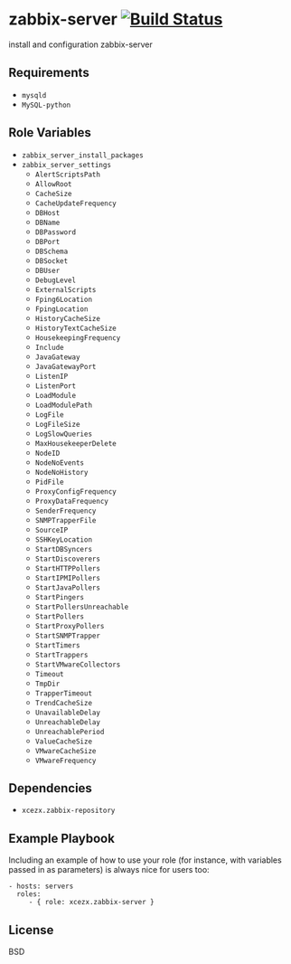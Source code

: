 zabbix-server [![Build Status](https://travis-ci.org/xcezx/ansible-zabbix-server.svg)](https://travis-ci.org/xcezx/ansible-zabbix-server)
========

install and configuration zabbix-server

Requirements
------------

- `mysqld`
- `MySQL-python`

Role Variables
--------------

- `zabbix_server_install_packages`
- `zabbix_server_settings`
  - `AlertScriptsPath`
  - `AllowRoot`
  - `CacheSize`
  - `CacheUpdateFrequency`
  - `DBHost`
  - `DBName`
  - `DBPassword`
  - `DBPort`
  - `DBSchema`
  - `DBSocket`
  - `DBUser`
  - `DebugLevel`
  - `ExternalScripts`
  - `Fping6Location`
  - `FpingLocation`
  - `HistoryCacheSize`
  - `HistoryTextCacheSize`
  - `HousekeepingFrequency`
  - `Include`
  - `JavaGateway`
  - `JavaGatewayPort`
  - `ListenIP`
  - `ListenPort`
  - `LoadModule`
  - `LoadModulePath`
  - `LogFile`
  - `LogFileSize`
  - `LogSlowQueries`
  - `MaxHousekeeperDelete`
  - `NodeID`
  - `NodeNoEvents`
  - `NodeNoHistory`
  - `PidFile`
  - `ProxyConfigFrequency`
  - `ProxyDataFrequency`
  - `SenderFrequency`
  - `SNMPTrapperFile`
  - `SourceIP`
  - `SSHKeyLocation`
  - `StartDBSyncers`
  - `StartDiscoverers`
  - `StartHTTPPollers`
  - `StartIPMIPollers`
  - `StartJavaPollers`
  - `StartPingers`
  - `StartPollersUnreachable`
  - `StartPollers`
  - `StartProxyPollers`
  - `StartSNMPTrapper`
  - `StartTimers`
  - `StartTrappers`
  - `StartVMwareCollectors`
  - `Timeout`
  - `TmpDir`
  - `TrapperTimeout`
  - `TrendCacheSize`
  - `UnavailableDelay`
  - `UnreachableDelay`
  - `UnreachablePeriod`
  - `ValueCacheSize`
  - `VMwareCacheSize`
  - `VMwareFrequency`

Dependencies
------------

- `xcezx.zabbix-repository`

Example Playbook
-------------------------

Including an example of how to use your role (for instance, with variables passed in as parameters) is always nice for users too:

    - hosts: servers
      roles:
         - { role: xcezx.zabbix-server }

License
-------

BSD
